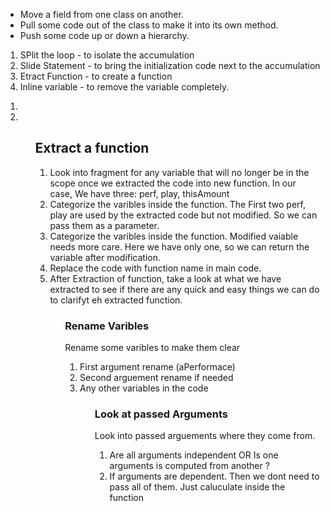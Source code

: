 

<ul>
<li> Move a field from one class on another.</li>
<li> Pull some code out of the class to make it into its own method.</li>
<li> Push some code up or down a hierarchy.</li>
</ul>


1. SPlit the loop - to isolate the accumulation
2. Slide Statement - to bring the initialization code next to the accumulation
3. Etract Function - to create a function
4. Inline variable - to remove the variable completely.


<ol>
   <li> </li>
   <li> </li> 
<ol>

## Extract a function
  
<ol>
   <li> Look into fragment for any variable that will no longer be in the scope once we extracted the code into new function. In our case, We have three: perf, play, thisAmount</li>
  <li> Categorize the varibles inside the function. The First two perf, play are used by the extracted code but not modified. So we can pass them as a parameter. </li> 
  <li> Categorize the varibles inside the function.  Modified vaiable needs more care. Here we have only one, so we can return the variable after modification. </li> 
  <li> Replace the code with function name in main code. </li>
  <li> After Extraction of function, take a look at what we have extracted to see if there are any quick and easy things we can do to clarifyt eh extracted function.</li>
<ol>
  
 ### Rename Varibles
  Rename some varibles to make them clear
<ol>
   <li> First argument rename (aPerformace)</li>
   <li> Second arguement rename if needed </li> 
   <li> Any other variables in the code  </li> 
<ol> 
  
 ### Look at passed Arguments
  Look into passed arguements where they come from. 
<ol>
   <li> Are all arguments independent OR Is one arguments is computed from another ? </li>
   <li> If arguments are dependent. Then we dont need to pass all of them. Just caluculate inside the function </li> 
<ol>
  
  
 
